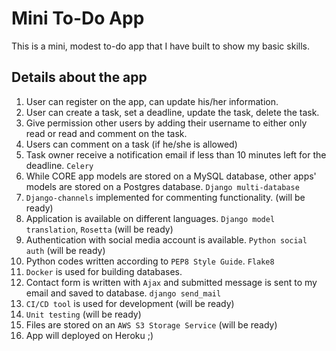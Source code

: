 # Mini To-Do App
This is a mini, modest to-do app that I have built to show my basic skills.

## Details about the app
1. User can register on the app, can update his/her information.
2. User can create a task, set a deadline, update the task, delete the task.
3. Give permission other users by adding their username to either only read or read and comment on the task.
4. Users can comment on a task (if he/she is allowed)
5. Task owner receive a notification email if less than 10 minutes left for the deadline. `Celery`
6. While CORE app models are stored on a MySQL database, other apps' models are stored on a Postgres database. `Django multi-database`
7. `Django-channels` implemented for commenting functionality. (will be ready)
8. Application is available on different languages. `Django model translation`, `Rosetta` (will be ready)
9. Authentication with social media account is available. `Python social auth` (will be ready)
10. Python codes written according to `PEP8 Style Guide`. `Flake8`
11. `Docker` is used for building databases.
12. Contact form is written with `Ajax` and submitted message is sent to my email and saved to database. `django send_mail`
13. `CI/CD tool` is used for development (will be ready)
14. `Unit testing` (will be ready)
15. Files are stored on an `AWS S3 Storage Service` (will be ready)
16. App will deployed on Heroku ;)

